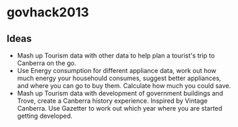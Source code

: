govhack2013
===========

Ideas
-----
- Mash up Tourism data with other data to help plan a tourist's trip to Canberra on the go.
- Use Energy consumption for different appliance data, work out how much energy your househould consumes, suggest better appliances, and where you can go to buy them.  Calculate how much you could save.
- Mash up Tourism data with development of government buildings and Trove, create a Canberra history experience.  Inspired by Vintage Canberra.  Use Gazetter to work out which year where you are started getting developed.

